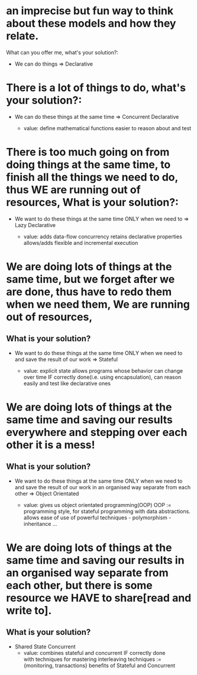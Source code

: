 # an imprecise but fun way to think about these models and how they relate.

What can you offer me, what's your solution?:
* We can do things => Declarative

# There is a lot of things to do, what's your solution?:
* We can do these things at the same time => Concurrent Declarative

    * value: define mathematical functions
       easier to reason about and test

# There is too much going on from doing things at the same time, to finish all the things we need to do, thus WE are running out of resources, What is your solution?:
* We want to do these things at the same time ONLY when we need to => Lazy Declarative

    * value: adds data-flow concurrency
       retains declarative properties
       allows/adds flexible and incremental execution

# We are doing lots of things at the same time, but we forget after we are done, thus have to redo them when we need them, We are running out of resources,
## What is your solution?
* We want to do these things at the same time ONLY when we need to and save the result of our work => Stateful 

    * value: explicit state
       allows programs whose behavior can change over time
       IF correctly done(i.e. using encapsulation),
            can reason easily and test like declarative ones
# We are doing lots of things at the same time and saving our results everywhere and stepping over each other it is a mess!
## What is your solution?
* We want to do these things at the same time ONLY when we need to and save the result of our work in an organised way separate from each other => Object Orientated

    * value:  gives us object orientated programming(OOP)
        OOP := programming style, for stateful programming with data abstractions.
        allows ease of use of powerful techniques
            - polymorphism
            - inheritance
            ...
# We are doing lots of things at the same time and saving our results in an organised way separate from each other, but there is some resource we HAVE to share[read and write to].
## What is your solution?
* Shared State Concurrent
    * value:  combines stateful and concurrent
        IF correctly done    
            with techniques for mastering interleaving
                techniques := {monitoring, transactions}
        benefits of Stateful and Concurrent
